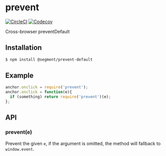 # prevent

[![CircleCI](https://circleci.com/gh/segmentio/prevent-default.svg?style=shield&circle-token=b19da5ce2775fdd5e4ad6846645c051c9aea9afa)](https://circleci.com/gh/segmentio/prevent-default)
[![Codecov](https://img.shields.io/codecov/c/github/segmentio/prevent-default/master.svg?maxAge=2592000)](https://codecov.io/gh/segmentio/prevent-default)

Cross-browser preventDefault

## Installation

```sh
$ npm install @segment/prevent-default
```

## Example

```js
anchor.onclick = require('prevent');
anchor.onclick = function(e){
  if (something) return require('prevent')(e);
};
```

## API

### prevent(e)

Prevent the given `e`, if the argument is omitted, the method will fallback to `window.event`.
